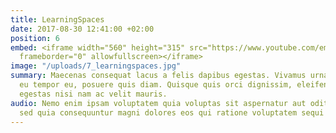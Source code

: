 ```yaml
---
title: LearningSpaces
date: 2017-08-30 12:41:00 +02:00
position: 6
embed: <iframe width="560" height="315" src="https://www.youtube.com/embed/adMgJXYjnOA?rel=0&amp;controls=0&amp;showinfo=0"
  frameborder="0" allowfullscreen></iframe>
image: "/uploads/7_learningspaces.jpg"
summary: Maecenas consequat lacus a felis dapibus egestas. Vivamus urna enim, interdum
  eu tempor eu, posuere quis diam. Quisque quis orci dignissim, eleifend massa vel,
  egestas nisi nam ac velit mauris.
audio: Nemo enim ipsam voluptatem quia voluptas sit aspernatur aut odit aut fugit,
  sed quia consequuntur magni dolores eos qui ratione voluptatem sequi nesciunt.
---
```


